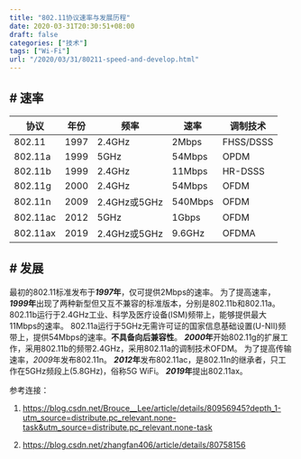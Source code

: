 ```yaml
---
title: "802.11协议速率与发展历程"
date: 2020-03-31T20:30:51+08:00
draft: false
categories: ["技术"]
tags: ["Wi-Fi"]
url: "/2020/03/31/80211-speed-and-develop.html"
---
```


## # 速率

| 协议     | 年份 | 频率         | 速率    | 调制技术  |
| -------- | ---- | ------------ | ------- | --------- |
| 802.11   | 1997 | 2.4GHz       | 2Mbps   | FHSS/DSSS |
| 802.11a  | 1999 | 5GHz         | 54Mbps  | OPDM      |
| 802.11b  | 1999 | 2.4GHz       | 11Mbps  | HR-DSSS   |
| 802.11g  | 2000 | 2.4GHz       | 54Mbps  | OFDM      |
| 802.11n  | 2009 | 2.4GHz或5GHz | 540Mbps | OFDM      |
| 802.11ac | 2012 | 5GHz         | 1Gbps   | OFDM      |
| 802.11ax | 2019 | 2.4GHz或5GHz | 9.6GHz  | OFDMA     |



## # 发展

最初的802.11标准发布于***1997*年**，仅可提供2Mbps的速率。
为了提高速率，***1999*年**出现了两种新型但又互不兼容的标准版本，分别是802.11b和802.11a。
802.11b运行于2.4GHz工业、科学及医疗设备(ISM)频带上，能够提供最大11Mbps的速率。
802.11a运行于5GHz无需许可证的国家信息基础设置(U-NII)频带上，提供54Mbps的速率。**不具备向后兼容性**。
***2000*年**开始802.11g的扩展工作，采用802.11b的频带2.4GHz，采用802.11a的调制技术OFDM。
为了提高传输速率，*2009*年发布802.11n。
***2012*年**发布802.11ac，是802.11n的继承者，只工作在5GHz频段上(5.8GHz)，俗称5G WiFi。
***2019*年**提出802.11ax。





参考连接：

1. https://blog.csdn.net/Brouce__Lee/article/details/80956945?depth_1-utm_source=distribute.pc_relevant.none-task&utm_source=distribute.pc_relevant.none-task

2. https://blog.csdn.net/zhangfan406/article/details/80758156

